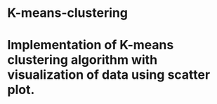 # K-means-clustering
# Implementation of K-means clustering algorithm with visualization of data using scatter plot.
